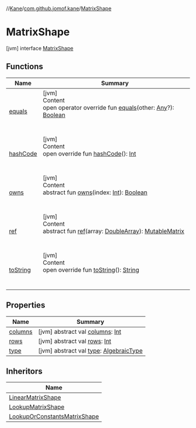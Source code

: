 //[Kane](../../index.md)/[com.github.jomof.kane](../index.md)/[MatrixShape](index.md)



# MatrixShape  
 [jvm] interface [MatrixShape](index.md)   


## Functions  
  
|  Name|  Summary| 
|---|---|
| [equals](https://kotlinlang.org/api/latest/jvm/stdlib/kotlin/-any/equals.html)| [jvm]  <br>Content  <br>open operator override fun [equals](https://kotlinlang.org/api/latest/jvm/stdlib/kotlin/-any/equals.html)(other: [Any](https://kotlinlang.org/api/latest/jvm/stdlib/kotlin/-any/index.html)?): [Boolean](https://kotlinlang.org/api/latest/jvm/stdlib/kotlin/-boolean/index.html)  <br><br><br>
| [hashCode](https://kotlinlang.org/api/latest/jvm/stdlib/kotlin/-any/hash-code.html)| [jvm]  <br>Content  <br>open override fun [hashCode](https://kotlinlang.org/api/latest/jvm/stdlib/kotlin/-any/hash-code.html)(): [Int](https://kotlinlang.org/api/latest/jvm/stdlib/kotlin/-int/index.html)  <br><br><br>
| [owns](owns.md)| [jvm]  <br>Content  <br>abstract fun [owns](owns.md)(index: [Int](https://kotlinlang.org/api/latest/jvm/stdlib/kotlin/-int/index.html)): [Boolean](https://kotlinlang.org/api/latest/jvm/stdlib/kotlin/-boolean/index.html)  <br><br><br>
| [ref](ref.md)| [jvm]  <br>Content  <br>abstract fun [ref](ref.md)(array: [DoubleArray](https://kotlinlang.org/api/latest/jvm/stdlib/kotlin/-double-array/index.html)): [MutableMatrix](../-mutable-matrix/index.md)  <br><br><br>
| [toString](https://kotlinlang.org/api/latest/jvm/stdlib/kotlin/-any/to-string.html)| [jvm]  <br>Content  <br>open override fun [toString](https://kotlinlang.org/api/latest/jvm/stdlib/kotlin/-any/to-string.html)(): [String](https://kotlinlang.org/api/latest/jvm/stdlib/kotlin/-string/index.html)  <br><br><br>


## Properties  
  
|  Name|  Summary| 
|---|---|
| [columns](index.md#com.github.jomof.kane/MatrixShape/columns/#/PointingToDeclaration/)|  [jvm] abstract val [columns](index.md#com.github.jomof.kane/MatrixShape/columns/#/PointingToDeclaration/): [Int](https://kotlinlang.org/api/latest/jvm/stdlib/kotlin/-int/index.html)   <br>
| [rows](index.md#com.github.jomof.kane/MatrixShape/rows/#/PointingToDeclaration/)|  [jvm] abstract val [rows](index.md#com.github.jomof.kane/MatrixShape/rows/#/PointingToDeclaration/): [Int](https://kotlinlang.org/api/latest/jvm/stdlib/kotlin/-int/index.html)   <br>
| [type](index.md#com.github.jomof.kane/MatrixShape/type/#/PointingToDeclaration/)|  [jvm] abstract val [type](index.md#com.github.jomof.kane/MatrixShape/type/#/PointingToDeclaration/): [AlgebraicType](../../com.github.jomof.kane.types/-algebraic-type/index.md)   <br>


## Inheritors  
  
|  Name| 
|---|
| [LinearMatrixShape](../-linear-matrix-shape/index.md)
| [LookupMatrixShape](../-lookup-matrix-shape/index.md)
| [LookupOrConstantsMatrixShape](../-lookup-or-constants-matrix-shape/index.md)

